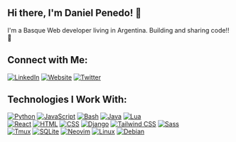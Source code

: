 ## Hi there, I'm Daniel Penedo! 👋
I'm a Basque Web developer living in Argentina. Building and sharing code!!🚀
## Connect with Me:
[![LinkedIn](https://img.shields.io/badge/LinkedIn-Daniel_Penedo-0077B5?style=for-the-badge&logo=linkedin&logoColor=white&labelColor=101010)](https://www.linkedin.com/in/daniel-penedo-lazaro/)
[![Website](https://img.shields.io/badge/Website-dpenedo.com-0A0A99?style=for-the-badge&logo=fa-globe&logoColor=white&labelColor=10100A)](https://dpenedo.com)
[![Twitter](https://img.shields.io/badge/Twitter-d_Penedo_-1DA1F2?style=for-the-badge&logo=twitter&logoColor=white&labelColor=101010)](https://twitter.com/d_Penedo_)

## Technologies I Work With:
[![Python](https://img.shields.io/badge/Python-yellow?style=for-the-badge&logo=python&logoColor=white&labelColor=101010)]()
[![JavaScript](https://img.shields.io/badge/JavaScript-F7DF1E?style=for-the-badge&logo=javascript&logoColor=white&labelColor=101010)]()
[![Bash](https://img.shields.io/badge/GNU%20Bash-4EAA25?style=for-the-badge&logo=GNU%20Bash&logoColor=white)]()
[![Java](https://img.shields.io/badge/Java-007396?style=for-the-badge&logo=java&logoColor=white&labelColor=101010)]()
[![Lua](https://img.shields.io/badge/Lua-2C2D72?style=for-the-badge&logo=lua&logoColor=white)]()
</br>
[![React](https://img.shields.io/badge/React-20232A?style=for-the-badge&logo=react&logoColor=61DAFB)]()
[![HTML](https://img.shields.io/badge/HTML-239120?style=for-the-badge&logo=html5&logoColor=white)]()
[![CSS](https://img.shields.io/badge/CSS-239120?&style=for-the-badge&logo=css3&logoColor=white)]()
[![Django](https://img.shields.io/badge/Django-092E20?style=for-the-badge&logo=django&logoColor=white)]()
[![Tailwind CSS](https://img.shields.io/badge/Tailwind_CSS-38B2AC?style=for-the-badge&logo=tailwind-css&logoColor=white)]()
[![Sass](https://img.shields.io/badge/Sass-CC6699?style=for-the-badge&logo=sass&logoColor=white)]()
</br>
[![Tmux](https://img.shields.io/badge/tmux-1BB91F?style=for-the-badge&logo=tmux&logoColor=white)]()
[![SQLite](https://img.shields.io/badge/SQLite-07405E?style=for-the-badge&logo=sqlite&logoColor=white)]()
[![Neovim](https://img.shields.io/badge/NeoVim-%2357A143.svg?&style=for-the-badge&logo=neovim&logoColor=white)]()
[![Linux](https://img.shields.io/badge/Linux-FCC624?style=for-the-badge&logo=linux&logoColor=black)]()
[![Debian](https://img.shields.io/badge/Debian-A81D33?style=for-the-badge&logo=debian&logoColor=white)]()





<!--
**dPenedo/dPenedo** is a ✨ _special_ ✨ repository because its `README.md` (this file) appears on your GitHub profile.

Here are some ideas to get you started:

- 🔭 I’m currently working on ...
- 🌱 I’m currently learning ...
- 👯 I’m looking to collaborate on ...
- 🤔 I’m looking for help with ...
- 💬 Ask me about ...
- 📫 How to reach me: ...
- 😄 Pronouns: ...
- ⚡ Fun fact: ...
-->
